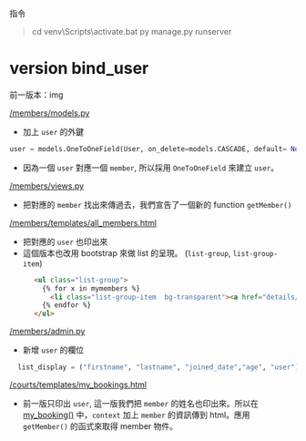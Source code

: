 指令
> cd venv\Scripts\activate.bat
> py manage.py runserver
# version bind_user

前一版本：img

[/members/models.py](/members/models.py)
* 加上 `user` 的外鍵
```python
user = models.OneToOneField(User, on_delete=models.CASCADE, default= None, blank=True, null=True)
```
* 因為一個 `user` 對應一個 `member`, 所以採用 `OneToOneField` 來建立 `user`。

[/members/views.py](/members/views.py)
* 把對應的 `member` 找出來傳過去，我們宣告了一個新的 function `getMember()`

[/members/templates/all_members.html](/members/templates/all_members.html)
* 把對應的 `user` 也印出來
* 這個版本也改用 bootstrap 來做 list 的呈現。 (`list-group`, `list-group-item`)

```html
      <ul class="list-group">
        {% for x in mymembers %}
          <li class="list-group-item  bg-transparent"><a href="details/{{ x.id }}">{{ x.lastname }}{{ x.firstname }}</a>, ({{ x.user }}) {{x.age}} 歲</li>
        {% endfor %}
      </ul>
```      

[/members/admin.py](/members/admin.py)
* 新增 `user` 的欄位

```python
  list_display = ("firstname", "lastname", "joined_date","age", "user")
```

[/courts/templates/my_bookings.html](/courts/templates/my_bookings.html)
* 前一版只印出 `user`, 這一版我們把 `member` 的姓名也印出來。所以在 [my_booking()](/courts/views.py) 中，`context` 加上 `member` 的資訊傳到 html。應用 `getMember()` 的函式來取得 member 物件。



